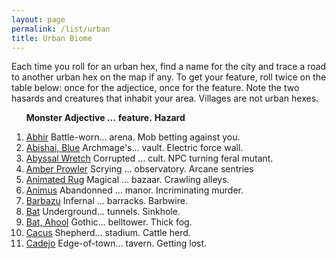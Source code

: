 ```yaml
---
layout: page
permalink: /list/urban
title: Urban Biome
---
```


Each time you roll for an urban hex, find a name for the city and trace a road to another urban hex on the map if any. To get your feature, roll twice on the table below: once for the adjectice, once for the feature. Note the two hasards and creatures that inhabit your area. Villages are not urban hexes.

&nbsp; &nbsp; &nbsp; <span class="a">**Monster**</span> <span class="bb">**Adjective ...**</span> <span class="cc">**feature.**</span> **Hazard**

1. <span class="a">[Abhir](/monsters/abhir)</span> <span class="b">Battle-worn...</span>  <span class="c">arena.</span> <span class="d">Mob betting against you.</span> 
1. <span class="a">[Abishai, Blue](/monsters/abishai-blue)</span> <span class="b">Archmage's...</span>  <span class="c">vault.</span> <span class="d">Electric force wall.</span> 
1. <span class="a">[Abyssal Wretch](/monsters/abyssal-wretch)</span> <span class="b">Corrupted ...</span>  <span class="c">cult.</span> <span class="d">NPC turning feral mutant.</span> 
1. <span class="a">[Amber Prowler](/monsters/amber-prowler)</span> <span class="b">Scrying ...</span>  <span class="c">observatory.</span> <span class="d">Arcane sentries</span> 
1. <span class="a">[Animated Rug](/monsters/animated-rug)</span> <span class="b">Magical ...</span>  <span class="c">bazaar.</span> <span class="d">Crawling alleys.</span> 
1. <span class="a">[Animus](/monsters/animus)</span> <span class="b">Abandonned ...</span>  <span class="c">manor.</span> <span class="d">Incriminating murder.</span> 
1. <span class="a">[Barbazu](/monsters/barbazu)</span> <span class="b">Infernal ...</span>  <span class="c">barracks.</span> <span class="d">Barbwire.</span> 
1. <span class="a">[Bat](/monsters/bat)</span> <span class="b">Underground...</span>  <span class="c">tunnels.</span> <span class="d">Sinkhole.</span>
1. <span class="a">[Bat, Ahool](/monsters/bat)</span> <span class="b">Gothic...</span>  <span class="c">belltower.</span> <span class="d">Thick fog.</span>
1. <span class="a">[Cacus](/monsters/cacus)</span> <span class="b">Shepherd...</span>  <span class="c">stadium.</span> <span class="d">Cattle herd.</span>
1. <span class="a">[Cadejo](/monsters/cadejo)</span> <span class="b">Edge-of-town...</span>  <span class="c">tavern.</span> <span class="d">Getting lost.</span>
